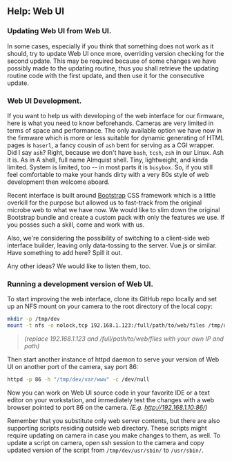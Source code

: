 Help: Web UI
------------

### Updating Web UI from Web UI.

In some cases, especially if you think that something does not work as it should,
try to update Web UI once more, overriding version checking for the second update.
This may be required because of some changes we have possibly made to the updating
routine, thus you shall retrieve the updating routine code with the first update,
and then use it for the consecutive update.

### Web UI Development.

If you want to help us with developing of the web interface for our
firmware, here is what you need to know beforehands. Cameras are very
limited in terms of space and performance. The only available option
we have now in the firmware which is more or less suitable for dynamic
generating of HTML pages is `haserl`, a fancy cousin of `ash` bent for
serving as a CGI wrapper. Did I say `ash`? Right, because we don't have
`bash`, `tcsh`, `zsh` in our Linux. Ash it is. As in A shell, full name
Almquist shell. Tiny, lightweight, and kinda limited. System is limited,
too -- in most parts it is `busybox`. So, if you still feel comfortable
to make your hands dirty with a very 80s style of web development then
welcome aboard.

Recent interface is built around [Bootstrap](https://getbootstrap.com/)
CSS framework which is a little overkill for the purpose but allowed us
to fast-track from the original microbe web to what we have now. We would
like to slim down the original Bootstrap bundle and create a custom pack
with only the features we use. If you posses such a skill, come and work
with us.

Also, we're considering the possibility of switching to a client-side
web interface builder, leaving only data-tossing to the server. Vue.js
or similar. Have something to add here? Spill it out.

Any other ideas? We would like to listen them, too.

### Running a development version of Web UI.

To start improving the web interface, clone its GitHub repo locally and
 set up an NFS mount on your camera to the root directory of the local copy:

```bash
mkdir -p /tmp/dev
mount -t nfs -o nolock,tcp 192.168.1.123:/full/path/to/web/files /tmp/dev
```

> _(replace 192.168.1.123 and /full/path/to/web/files with your own IP and path)_

Then start another instance of httpd daemon to serve your version of Web UI
on another port of the camera, say port 86:

```bash
httpd -p 86 -h "/tmp/dev/var/www" -c /dev/null
```

Now you can work on Web UI source code in your favorite IDE or a text editor
on your workstation, and immediately test the changes with a web browser
pointed to port 86 on the camera. _(E.g. http://192.168.1.10:86/)_

Remember that you substitute only web server contents, but there are also
supporting scripts residing outside web directory. These scripts might require
updating on camera in case you make changes to them, as well. To update a
script on camera, open ssh session to the camera and copy updated version of
the script from `/tmp/dev/usr/sbin/` to `/usr/sbin/`.
